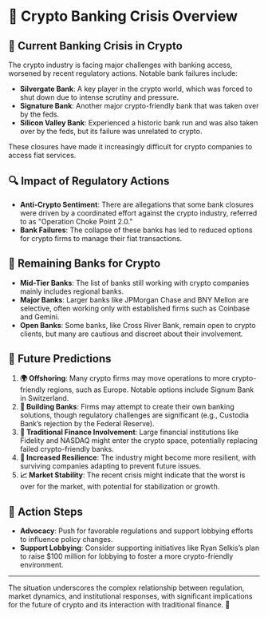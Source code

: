 # 🚨 Crypto Banking Crisis Overview

## 🏦 Current Banking Crisis in Crypto
The crypto industry is facing major challenges with banking access, worsened by recent regulatory actions. Notable bank failures include:

- **Silvergate Bank**: A key player in the crypto world, which was forced to shut down due to intense scrutiny and pressure.
- **Signature Bank**: Another major crypto-friendly bank that was taken over by the feds.
- **Silicon Valley Bank**: Experienced a historic bank run and was also taken over by the feds, but its failure was unrelated to crypto.

These closures have made it increasingly difficult for crypto companies to access fiat services.

## 🔍 Impact of Regulatory Actions
- **Anti-Crypto Sentiment**: There are allegations that some bank closures were driven by a coordinated effort against the crypto industry, referred to as "Operation Choke Point 2.0."
- **Bank Failures**: The collapse of these banks has led to reduced options for crypto firms to manage their fiat transactions.

## 🏦 Remaining Banks for Crypto
- **Mid-Tier Banks**: The list of banks still working with crypto companies mainly includes regional banks.
- **Major Banks**: Larger banks like JPMorgan Chase and BNY Mellon are selective, often working only with established firms such as Coinbase and Gemini.
- **Open Banks**: Some banks, like Cross River Bank, remain open to crypto clients, but many are cautious and discreet about their involvement.

## 🔮 Future Predictions
1. **🌍 Offshoring**: Many crypto firms may move operations to more crypto-friendly regions, such as Europe. Notable options include Signum Bank in Switzerland.
2. **🏦 Building Banks**: Firms may attempt to create their own banking solutions, though regulatory challenges are significant (e.g., Custodia Bank’s rejection by the Federal Reserve).
3. **🏢 Traditional Finance Involvement**: Large financial institutions like Fidelity and NASDAQ might enter the crypto space, potentially replacing failed crypto-friendly banks.
4. **💪 Increased Resilience**: The industry might become more resilient, with surviving companies adapting to prevent future issues.
5. **📈 Market Stability**: The recent crisis might indicate that the worst is over for the market, with potential for stabilization or growth.

## 📢 Action Steps
- **Advocacy**: Push for favorable regulations and support lobbying efforts to influence policy changes.
- **Support Lobbying**: Consider supporting initiatives like Ryan Selkis’s plan to raise $100 million for lobbying to foster a more crypto-friendly environment.

---

The situation underscores the complex relationship between regulation, market dynamics, and institutional responses, with significant implications for the future of crypto and its interaction with traditional finance. 🚀

